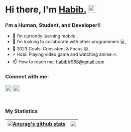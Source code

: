 # Hi there, I'm [Habib.][website] <img src="https://media.giphy.com/media/hvRJCLFzcasrR4ia7z/giphy.gif" width="25px">


### I'm a Human, Student, and Developer!!
- 🌱 I’m currently learning mobile ,
- 👯 I’m looking to collaborate with other programmers 💻,
- 🥅 2023 Goals: Consistent & Focus 😄,
- ⚡ Hobi: Playing video game and watching anime 🔥.
- 📫 How to reach me: habibfr968@gmail.com


### Connect with me:
<!-- [<img align="left" alt="Habibfr | Twitter" width="22px" src="https://cdn.jsdelivr.net/npm/simple-icons@v3/icons/twitter.svg" />][twitter] -->

[<img align="left" alt="Habibfr | LinkedIn" width="22px" src="https://cdn.jsdelivr.net/npm/simple-icons@v3/icons/linkedin.svg" />][linkedin]

[<img align="left" alt="Habibfr | Instagram" width="22px" src="https://cdn.jsdelivr.net/npm/simple-icons@v3/icons/instagram.svg" />][instagram]

<br />

<!-- ### Glad to see you here! &nbsp;
![](https://visitor-badge.glitch.me/badge?page_id=habibfr) <img src="https://img.shields.io/github/followers/habibfr?label=Follower" style=" float:left, margin-right:10px"/> -->


<!-- ### Languages and Tools:
<img src="https://img.shields.io/badge/JavaScript-323330?style=for-the-badge&logo=javascript&logoColor=F7DF1E"/><img src="https://img.shields.io/badge/Node.js-339933?style=for-the-badge&logo=nodedotjs&logoColor=white"/><img src="https://img.shields.io/badge/npm-CB3837?style=for-the-badge&logo=npm&logoColor=white"/><img src="https://img.shields.io/badge/Express.js-000000?style=for-the-badge&logo=express&logoColor=white"/><img src="https://img.shields.io/badge/GitHub-CB3837?style=for-the-badge&logo=github&logoColor=white"/><img src="https://img.shields.io/badge/json-5E5C5C?style=for-the-badge&logo=json&logoColor=white"/><img src="https://img.shields.io/badge/Git-F05032?style=for-the-badge&logo=git&logoColor=white"/><img src="https://img.shields.io/badge/Heroku-430098?style=for-the-badge&logo=heroku&logoColor=white"/><img src="https://img.shields.io/badge/replit-667881?style=for-the-badge&logo=replit&logoColor=white"/><img src="https://img.shields.io/badge/Bootstrap-563D7C?style=for-the-badge&logo=bootstrap&logoColor=white"/><img src="https://img.shields.io/badge/HTML5-E34F26?style=for-the-badge&logo=html5&logoColor=white"/><img src="https://img.shields.io/badge/CSS3-1572B6?style=for-the-badge&logo=css3&logoColor=white"/><img src="https://img.shields.io/badge/Java-ED8B00?style=for-the-badge&logo=java&logoColor=white"/><img src="https://img.shields.io/badge/MySQL-00000F?style=for-the-badge&logo=mysql&logoColor=white"/><img src="https://img.shields.io/badge/sublime_text-%23575757.svg?&style=for-the-badge&logo=sublime-text&logoColor=important"/><img src="https://img.shields.io/badge/react-18A303?style=for-the-badge&logo=react"/><img src="https://img.shields.io/badge/mongodb-%23575757.svg?&style=for-the-badge&logo=mongodb"/> -->

<!-- [<img align="left" alt="Visual Studio Code" width="26px" src="https://raw.githubusercontent.com/github/explore/80688e429a7d4ef2fca1e82350fe8e3517d3494d/topics/visual-studio-code/visual-studio-code.png" />][vscode]

[<img align="left" alt="HTML5" width="26px" src="https://raw.githubusercontent.com/github/explore/80688e429a7d4ef2fca1e82350fe8e3517d3494d/topics/html/html.png" />][html]

[<img align="left" alt="CSS3" width="26px" src="https://raw.githubusercontent.com/github/explore/80688e429a7d4ef2fca1e82350fe8e3517d3494d/topics/css/css.png" />][css]

[<img align="left" alt="JavaScript" width="26px" src="https://raw.githubusercontent.com/github/explore/80688e429a7d4ef2fca1e82350fe8e3517d3494d/topics/javascript/javascript.png" />][js]
[<img align="left" alt="React" width="26px" src="https://raw.githubusercontent.com/github/explore/80688e429a7d4ef2fca1e82350fe8e3517d3494d/topics/react/react.png" />][react]

[<img align="left" alt="Node.js" width="26px" src="https://raw.githubusercontent.com/github/explore/80688e429a7d4ef2fca1e82350fe8e3517d3494d/topics/nodejs/nodejs.png" />][node]

[<img align="left" alt="MySQL" width="26px" src="https://raw.githubusercontent.com/github/explore/80688e429a7d4ef2fca1e82350fe8e3517d3494d/topics/mysql/mysql.png" />][mysql]

[<img align="left" alt="MongoDB" width="26px" src="https://raw.githubusercontent.com/github/explore/80688e429a7d4ef2fca1e82350fe8e3517d3494d/topics/mongodb/mongodb.png" />][mongodb]

[<img align="left" alt="Git" width="26px" src="https://raw.githubusercontent.com/github/explore/80688e429a7d4ef2fca1e82350fe8e3517d3494d/topics/git/git.png" />][git]

[<img align="left" alt="GitHub" width="26px" src="https://raw.githubusercontent.com/github/explore/78df643247d429f6cc873026c0622819ad797942/topics/github/github.png" />][github] -->

<br />
<br />

### My Statistics

| <a href="https://github.com/habibfr/github-readme-stats"><img align="center" src="https://github-readme-stats.vercel.app/api?username=habibfr&show_icons=true&include_all_commits=true&theme=buefy&hide_border=true" alt="Anurag's github stats" /></a> | <a href="https://github.com/habibfr/github-readme-stats"><img align="center" src="https://github-readme-stats.vercel.app/api/top-langs/?username=habibfr&layout=compact&theme=buefy&hide_border=true" /></a> |
| ------------- | ------------- |

<br />
<br />


[website]: https://habibfr.github.io/
<!-- [twitter]: https://twitter.com/ -->
[instagram]: https://www.instagram.com/haafaarou/
[linkedin]: https://linkedin.com/in/habibfatkhulrohman/
<!-- [vscode]: https://code.visualstudio.com/
[js]: https://www.javascript.com/
[css]: https://developer.mozilla.org/en-US/docs/Web/CSS?retiredLocale=id
[html]: https://developer.mozilla.org/en-US/docs/Web/HTML?retiredLocale=id -->
<!-- [react]: https://reactjs.org/ -->
<!-- [node]: https://nodejs.org/en/ -->
<!-- [mysql]: https://www.mysql.com/ -->
<!-- [mongoDB]:https://www.mongodb.com/ -->
<!-- [git]: https://git-scm.com/ -->
[github]: https://github.com/habibfr
